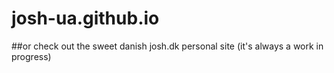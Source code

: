# josh-ua.github.io
##or check out the sweet danish josh.dk
personal site (it's always a work in progress)